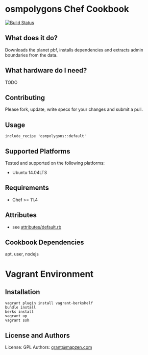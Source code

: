 osmpolygons Chef Cookbook
===========
[![Build Status](https://circleci.com/gh/mapzen/chef-osmpolygons.svg?style=svg)](https://circleci.com/gh/mapzen/chef-osmpolygons)

What does it do?
----------------
Downloads the planet pbf, installs dependencies and extracts admin boundaries from the data.

What hardware do I need?
------------------------
TODO

Contributing
------------
Please fork, update, write specs for your changes and submit a pull.

Usage
-----
    include_recipe 'osmpolygons::default'

Supported Platforms
-------------------
Tested and supported on the following platforms:

* Ubuntu 14.04LTS

Requirements
------------
* Chef >= 11.4

Attributes
----------
* see [attributes/default.rb](https://github.com/mapzen/chef-osmpolygons/blob/master/attributes/default.rb)

Cookbook Dependencies
---------------------
apt, user, nodejs

Vagrant Environment
===================

Installation
------------
    vagrant plugin install vagrant-berkshelf 
    bundle install
    berks install
    vagrant up
    vagrant ssh

License and Authors
-------------------
License: GPL
Authors: grant@mapzen.com
